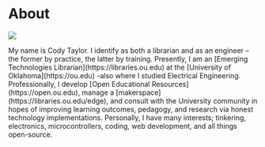 <h1>About</h1>
<img src="http://codytaylor.cc/site-assets/photo.jpg" id="about-photo"></img>
<div id="about">
  <p>My name is Cody Taylor.  I identify as both a librarian and as an engineer  –the former by practice, the latter by training. Presently, I am an [Emerging Technologies Librarian](https://libraries.ou.edu) at the [University of Oklahoma](https://ou.edu) -also where I studied Electrical Engineering.  Professionally, I develop [Open Educational Resources](https://open.ou.edu), manage a [makerspace](https://libraries.ou.edu/edge), and consult with the University community in hopes of improving learning outcomes, pedagogy, and research via honest technology implementations. Personally, I have many interests; tinkering, electronics, microcontrollers, coding, web development, and all things open-source.</p>
</div>
